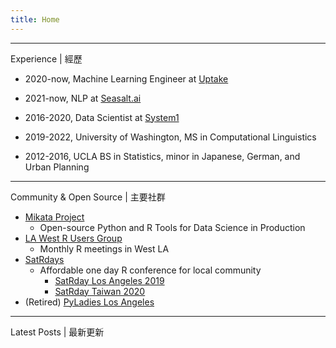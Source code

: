 ```yaml
---
title: Home
---
```


-----
Experience | 經歷

- 2020-now, Machine Learning Engineer at [Uptake](https://www.uptake.com)
- 2021-now, NLP at [Seasalt.ai](https://seasalt.ai)
- 2016-2020, Data Scientist at [System1](http://system1.com)

- 2019-2022, University of Washington, MS in Computational Linguistics
- 2012-2016, UCLA BS in Statistics, minor in Japanese, German, and Urban Planning

-----
Community & Open Source | 主要社群

- [Mikata Project](https://mikata.dev)
  - Open-source Python and R Tools for Data Science in Production
- [LA West R Users Group](https://github.com/laRusers/presentations) 
  - Monthly R meetings in West LA
- [SatRdays](https://knowledgebase.satrdays.org)
  - Affordable one day R conference for local community
    - [SatRday Los Angeles 2019](https://losangeles2019.satrdays.org)
    - [SatRday Taiwan 2020](http://taiwan2020.satrdays.org)
- (Retired) [PyLadies Los Angeles](https://www.meetup.com/Pyladies-LA/)

-----

Latest Posts | 最新更新

